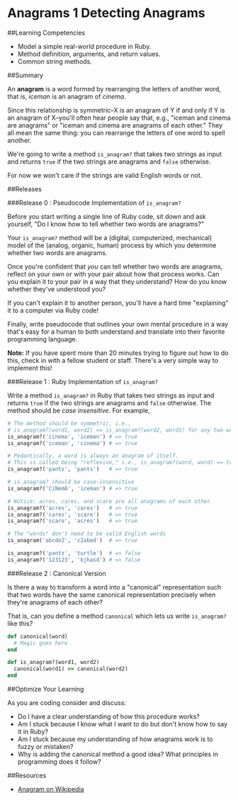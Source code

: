 # Anagrams 1 Detecting Anagrams

##Learning Competencies

* Model a simple real-world procedure in Ruby.
* Method definition, arguments, and return values.
* Common string methods.

##Summary

An **anagram** is a word formed by rearranging the letters of another word, that is, *iceman* is an anagram of *cinema*.

Since this relationship is symmetric–X is an anagram of Y if and only if Y is an anagram of X–you'll often hear people say that, e.g., "iceman and cinema are anagrams" or "iceman and cinema are anagrams of each other." They all mean the same thing: you can rearrange the letters of one word to spell another.

We're going to write a method `is_anagram?` that takes two strings as input and returns `true` if the two strings are anagrams and `false` otherwise.

For now we won't care if the strings are valid English words or not.

##Releases

###Release 0 : Pseudocode Implementation of `is_anagram?`

Before you start writing a single line of Ruby code, sit down and ask yourself, "Do I know how to tell whether two words are anagrams?"

Your `is_anagram?` method will be a (digital, computerized, mechanical) model of the (analog, organic, human) process by which you determine whether two words are anagrams.

Once you're confident that *you* can tell whether two words are anagrams, reflect on your own or with your pair about how that process works. Can you explain it to your pair in a way that they understand? How do you know whether they've understood you?

If you can't explain it to another person, you'll have a hard time "explaining" it to a computer via Ruby code!

Finally, write pseudocode that outlines your own mental procedure in a way that's easy for a human to both understand and translate into their favorite programming language.

**Note:** If you have spent more than 20 minutes trying to figure out how to do this, check in with a fellow student or staff. There's a very simple way to implement this!

###Release 1 : Ruby Implementation of `is_anagram?`

Write a method `is_anagram?` in Ruby that takes two strings as input and returns `true` if the two strings are anagrams and `false` otherwise. The method should be *case insensitive*. For example,

```ruby
# The method should be symmetric, i.e.,
# is_anagram?(word1, word2) == is_anagram?(word2, word1) for any two words
is_anagram?('cinema', 'iceman') # => true
is_anagram?('iceman', 'cinema') # => true

# Pedantically, a word is always an anagram of itself.
# This is called being "reflexive," i.e., is_anagram?(word, word) == true for any word
is_anagram?('pants', 'pants')   # => true

# is_anagram? should be case-insensitive
is_anagram?('CiNemA', 'iceman') # => true

# Notice: acres, cares, and scare are all anagrams of each other
is_anagram?('acres', 'cares')   # => true
is_anagram?('cares', 'scare')   # => true
is_anagram?('scare', 'acres')   # => true

# The "words" don't need to be valid English words
is_anagram('abcde2', 'c2abed')  # => true

is_anagram?('pants', 'turtle')  # => false
is_anagram?('123123', 'kjhasd') # => false
```

###Release 2 : Canonical Version

Is there a way to transform a word into a "canonical" representation such that two words have the same canonical representation precisely when they're anagrams of each other?

That is, can you define a method `canonical` which lets us write `is_anagram?` like this?

```ruby
def canonical(word)
  # Magic goes here
end

def is_anagram?(word1, word2)
  canonical(word1) == canonical(word2)
end
```

##Optimize Your Learning

As you are coding consider and discuss:
  * Do I have a clear understanding of how this procedure works?
  * Am I stuck because I know what I want to do but don't know how to say it in Ruby?
  * Am I stuck because my understanding of how anagrams work is to fuzzy or mistaken?
  * Why is adding the canonical method a good idea?  What principles in programming does it follow?

##Resources

* [Anagram on Wikipedia](http://en.wikipedia.org/wiki/Anagram)
